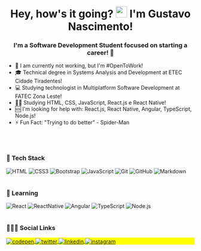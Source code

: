 <h1 align="center">Hey, how's it going? <img src="https://raw.githubusercontent.com/kaueMarques/kaueMarques/master/hi.gif" width="30px"> I'm Gustavo Nascimento!</h1>
<h3 align="center">I'm a Software Development Student focused on starting a career! 🚀</h3>

- 💼 I am currently not working, but I'm #OpenToWork!
- 🎓 Technical degree in Systems Analysis and Development at ETEC Cidade Tiradentes!
- 💻 Studying technologist in Multiplatform Software Development at FATEC Zona Leste!
- 👩‍💻 Studying HTML, CSS, JavaScript, React.js e React Native!
- 🆘 I'm looking for help with: React.js, React Native, Angular, TypeScript, Node.js!
- ⚡ Fun Fact: "Trying to do better" - Spider-Man
<br>
<br>
<h3> 🧠 Tech Stack</h3>

![HTML](https://img.shields.io/badge/HTML5-E34F26?style=for-the-badge&logo=html5&logoColor=white)
![CSS3](https://img.shields.io/badge/CSS3-1572B6?style=for-the-badge&logo=css3&logoColor=white)
![Bootstrap](https://img.shields.io/badge/Bootstrap-563D7C?style=for-the-badge&logo=bootstrap&logoColor=white)
![JavaScript](https://img.shields.io/badge/JavaScript-F7DF1E?style=for-the-badge&logo=javascript&logoColor=black)
![Git](https://img.shields.io/badge/Git-E34F26?style=for-the-badge&logo=git&logoColor=white)
![GitHub](https://img.shields.io/badge/GitHub-100000?style=for-the-badge&logo=github&logoColor=white)
![Markdown](https://img.shields.io/badge/Markdown-000000?style=for-the-badge&logo=markdown&logoColor=white)
<br>
<br>
<h3>📑 Learning</h3>

![React](https://img.shields.io/badge/React-20232A?style=for-the-badge&logo=react&logoColor=61DAFB)
![ReactNative](https://img.shields.io/badge/React_Native-20232A?style=for-the-badge&logo=react&logoColor=61DAFB)
![Angular](https://img.shields.io/badge/Angular-DD0031?style=for-the-badge&logo=angular&logoColor=white)
![TypeScript](https://img.shields.io/badge/TypeScript-007ACC?style=for-the-badge&logo=typescript&logoColor=white)
![Node.js](https://img.shields.io/badge/Node.js-43853D?style=for-the-badge&logo=node.js&logoColor=white)
<br>
<br>
<h3>👨🏾‍🦱 Social Links</h3>

<p align="left" style="background:yellow">
<a href="https://codepen.io/gustavo-nasc" target="_blank">
  <img align="center" src="https://img.shields.io/badge/Codepen-000000?style=for-the-badge&logo=codepen&logoColor=white" alt="codepen"/>
</a>
<a href="https://twitter.com/gustanascsouza" target="_blank">
  <img align="center" src="https://img.shields.io/badge/Twitter-1DA1F2?style=for-the-badge&logo=twitter&logoColor=white" alt="twitter"/>  
</a>
<a href="https://www.linkedin.com/in/gustavo-nascimento-souza-339672206/" target="_blank">
  <img align="center" src="https://img.shields.io/badge/LinkedIn-0077B5?style=for-the-badge&logo=linkedin&logoColor=white" alt="linkedin"/>
</a>
<a href="https://www.instagram.com/gustanascsouza/" target="_blank">
 <img align="center" src="https://img.shields.io/badge/Instagram-E4405F?style=for-the-badge&logo=instagram&logoColor=white" alt="instagram"/>
</a>
</p>
